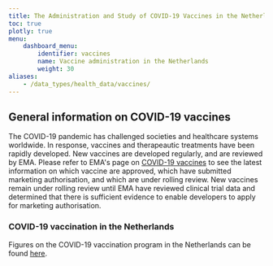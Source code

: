```yaml
---
title: The Administration and Study of COVID-19 Vaccines in the Netherlands
toc: true
plotly: true
menu:
    dashboard_menu:
        identifier: vaccines
        name: Vaccine administration in the Netherlands
        weight: 30
aliases:
    - /data_types/health_data/vaccines/
---
```


## General information on COVID-19 vaccines

The COVID-19 pandemic has challenged societies and healthcare systems worldwide. In response, vaccines and therapeautic treatments have been rapidly developed. New vaccines are developed regularly, and are reviewed by EMA. Please refer to EMA's page on [COVID-19 vaccines](https://www.ema.europa.eu/en/human-regulatory/overview/public-health-threats/coronavirus-disease-covid-19/treatments-vaccines/covid-19-vaccines) to see the latest information on which vaccine are approved, which have submitted marketing authorisation, and which are under rolling review. New vaccines remain under rolling review until EMA have reviewed clinical trial data and determined that there is sufficient evidence to enable developers to apply for marketing authorisation.

### COVID-19 vaccination in the Netherlands

Figures on the COVID-19 vaccination program in the Netherlands can be found [here](https://www.rivm.nl/en/covid-19-vaccination/figures-vaccination-programme).
